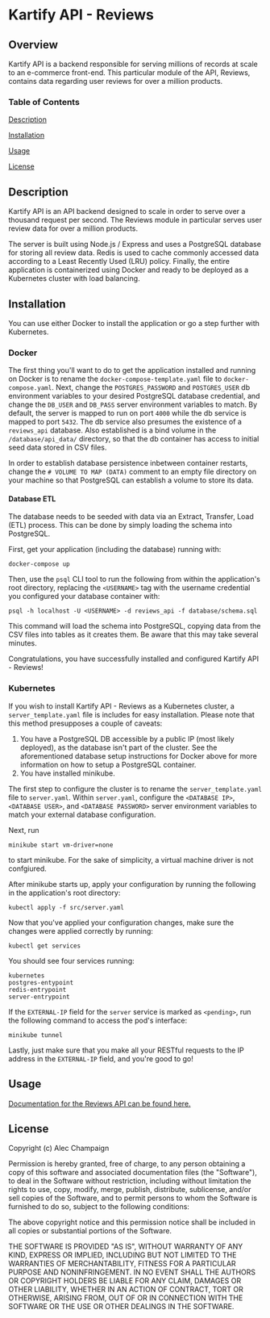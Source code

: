 # Kartify API - Reviews
## Overview
Kartify API is a backend responsible for serving millions of records at scale to an e-commerce front-end. This particular module of the API, Reviews, contains data regarding user reviews for over a million products. 

### Table of Contents 
[Description](#Description)

[Installation](#Installation)

[Usage](#Usage) 

[License](#License)

## Description
Kartify API is an API backend designed to scale in order to serve over a thousand request per second. The Reviews module in particular serves user review data for over a million products.

The server is built using Node.js / Express and uses a PostgreSQL database for storing all review data. Redis is used to cache commonly accessed data according to a Least Recently Used (LRU) policy. Finally, the entire application is containerized using Docker and ready to be deployed as a Kubernetes cluster with load balancing.  

## Installation
You can use either Docker to install the application or go a step further with Kubernetes.

### Docker
The first thing you'll want to do to get the application installed and running on Docker is to rename the `docker-compose-template.yaml` file to `docker-compose.yaml`. Next, change the `POSTGRES_PASSWORD` and `POSTGRES_USER` db environment variables to your desired PostgreSQL database credential, and change the `DB_USER` and `DB_PASS` server environment variables to match. By default, the server is mapped to run on port `4000` while the db service is mapped to port `5432`. The db service also presumes the existence of a `reviews_api` database. Also established is a bind volume in the `/database/api_data/` directory, so that the db container has access to initial seed data stored in CSV files.

In order to establish database persistence inbetween container restarts, change the `# VOLUME TO MAP (DATA)` comment to an empty file directory on your machine so that PostgreSQL can establish a volume to store its data.

#### Database ETL
The database needs to be seeded with data via an Extract, Transfer, Load (ETL) process. This can be done by simply loading the schema into PostgreSQL.

First, get your application (including the database) running with:
```
docker-compose up
```
Then, use the `psql` CLI tool to run the following from within the application's root directory, replacing the `<USERNAME>` tag with the username credential you configured your database container with:
```
psql -h localhost -U <USERNAME> -d reviews_api -f database/schema.sql
```
This command will load the schema into PostgreSQL, copying data from the CSV files into tables as it creates them. Be aware that this may take several minutes.

Congratulations, you have successfully installed and configured Kartify API - Reviews!

### Kubernetes
If you wish to install Kartify API - Reviews as a Kubernetes cluster, a `server_template.yaml` file is includes for easy installation. Please note that this method presupposes a couple of caveats:
1. You have a PostgreSQL DB accessible by a public IP (most likely deployed), as the database isn't part of the cluster. See the aforementioned database setup instructions for Docker above for more information on how to setup a PostgreSQL container.
2. You have installed minikube.

The first step to configure the cluster is to rename the `server_template.yaml` file to `server.yaml`. Within `server.yaml`, configure the `<DATABASE IP>`, `<DATABASE USER>`, and `<DATABASE PASSWORD>` server environment variables to match your external database configuration.

Next, run
```
minikube start vm-driver=none
```
to start minikube. For the sake of simplicity, a virtual machine driver is not confgiured.

After minikube starts up, apply your configuration by running the following in the application's root directory:
```
kubectl apply -f src/server.yaml
```
Now that you've applied your configuration changes, make sure the changes were applied correctly by running:
```
kubectl get services
```
You should see four services running:
```
kubernetes
postgres-entypoint
redis-entrypoint
server-entrypoint
```
If the `EXTERNAL-IP` field for the `server` service is marked as `<pending>`, run the following command to access the pod's interface:
```
minikube tunnel
```
Lastly, just make sure that you make all your RESTful requests to the IP address in the `EXTERNAL-IP` field, and you're good to go!

## Usage
[Documentation for the Reviews API can be found here.](https://gist.github.com/trentgoing/409c2d76ce8e187e2132e45d9bed4605#file-reviews_api-md)

## License
Copyright (c) Alec Champaign

Permission is hereby granted, free of charge, to any person obtaining a copy of
this software and associated documentation files (the "Software"), to deal in
the Software without restriction, including without limitation the rights to
use, copy, modify, merge, publish, distribute, sublicense, and/or sell copies
of the Software, and to permit persons to whom the Software is furnished to do
so, subject to the following conditions:

The above copyright notice and this permission notice shall be included in all
copies or substantial portions of the Software.

THE SOFTWARE IS PROVIDED "AS IS", WITHOUT WARRANTY OF ANY KIND, EXPRESS OR
IMPLIED, INCLUDING BUT NOT LIMITED TO THE WARRANTIES OF MERCHANTABILITY,
FITNESS FOR A PARTICULAR PURPOSE AND NONINFRINGEMENT. IN NO EVENT SHALL THE
AUTHORS OR COPYRIGHT HOLDERS BE LIABLE FOR ANY CLAIM, DAMAGES OR OTHER
LIABILITY, WHETHER IN AN ACTION OF CONTRACT, TORT OR OTHERWISE, ARISING FROM,
OUT OF OR IN CONNECTION WITH THE SOFTWARE OR THE USE OR OTHER DEALINGS IN THE
SOFTWARE.
